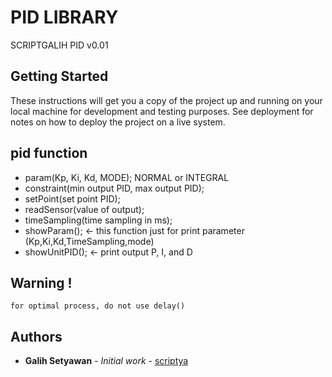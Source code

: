 # PID LIBRARY

SCRIPTGALIH PID v0.01

## Getting Started

These instructions will get you a copy of the project up and running on your local machine for development and testing purposes. See deployment for notes on how to deploy the project on a live system.

## pid function

* param(Kp, Ki, Kd, MODE); NORMAL or INTEGRAL
* constraint(min output PID, max output PID);
* setPoint(set point PID);
* readSensor(value of output);
* timeSampling(time sampling in ms);
* showParam(); <- this function just for print parameter (Kp,Ki,Kd,TimeSampling,mode)
* showUnitPID(); <- print output P, I, and D

## Warning !

```
for optimal process, do not use delay()
```

## Authors

* **Galih Setyawan** - *Initial work* - [scriptya](https://github.com/scriptya)



